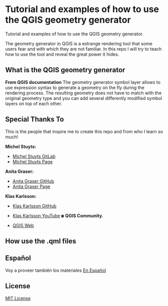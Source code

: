 # Tutorial and examples of how to use the QGIS geometry generator

Tutorial and examples of how to use the QGIS geometry generator.

The geometry generator in QGIS is a estrange rendering tool that some users fear
and with which they are not familiar. In this repo I will try to teach how to use
the tool and reveal the great power it hides.

## What is the QGIS geometry generator

**From QGIS documentation**
The geometry generator symbol layer allows to use expression syntax to generate
a geometry on the fly during the rendering process. The resulting geometry does
not have to match with the original geometry type and you can add several
differently modified symbol layers on top of each other.

## Special Thanks To

This is the people that inspire me to create this repo and from who I learn so
much!

**Michel Stuyts:**

- [Michel Stuyts
  GitLab](https://gitlab.com/GIS-projects/qgis-geometry-generator-examples) 
- [Michel Stuyts Page](https://michelstuyts.be/)

**Anita Graser:**

- [Anita Graser GitHub](https://github.com/anitagraser/QGIS-resources)
- [Anita Graser Page](https://anitagraser.com/)

**Klas Karlsson:**

- [Klas Karlsson GitHub](https://github.com/klakar/QGIS_resources)
- [Klas Karlsson YouTube](https://www.youtube.com/channel/UCxs7cfMwzgGZhtUuwhny4-Q)
◙
**QGIS Community.**

- [QGIS Web](https://www.qgis.org/en/site/)

## How use the .qml files

## Español

Voy a proveer también los materiales 
[En Español](../es)

## License

[MIT License](LICENSE.md)
